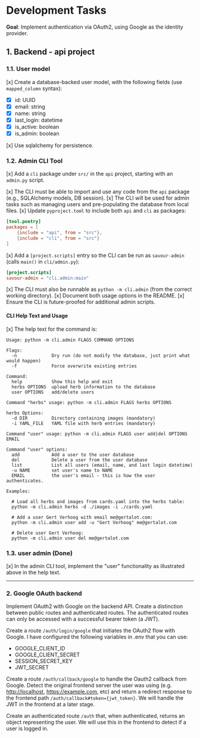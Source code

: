 # Development Tasks

**Goal**: Implement authentication via OAuth2, using Google as the identity provider.

## 1. Backend - api project

### 1.1. User model

[x] Create a database-backed user model, with the following fields (use `mapped_column` syntax):

- [x] id: UUID
- [x] email: string
- [x] name: string
- [x] last_login: datetime
- [x] is_active: boolean
- [x] is_admin: boolean

[x] Use sqlalchemy for persistence.

### 1.2. Admin CLI Tool

[x] Add a `cli` package under `src/` in the `api` project, starting with an `admin.py` script.

[x] The CLI must be able to import and use any code from the `api` package (e.g., SQLAlchemy models, DB session).
[x] The CLI will be used for admin tasks such as managing users and pre-populating the database from local files.
[x] Update `pyproject.toml` to include both `api` and `cli` as packages:

```toml
[tool.poetry]
packages = [
    {include = "api", from = "src"},
    {include = "cli", from = "src"}
]
```

[x] Add a `[project.scripts]` entry so the CLI can be run as `savour-admin` (calls `main()` in `cli/admin.py`):

```toml
[project.scripts]
savour-admin = "cli.admin:main"
```

[x] The CLI must also be runnable as `python -m cli.admin` (from the correct working directory).
[x] Document both usage options in the README.
[x] Ensure the CLI is future-proofed for additional admin scripts.

#### CLI Help Text and Usage

[x] The help text for the command is:

```text
Usage: python -m cli.admin FLAGS COMMAND OPTIONS

Flags:
  -n             Dry run (do not modify the database, just print what would happen)
  -f             Force overwrite existing entries

Command:
  help           Show this help and exit
  herbs OPTIONS  upload herb information to the database
  user OPTIONS   add/delete users

Command "herbs" usage: python -m cli.admin FLAGS herbs OPTIONS

herbs Options:
  -d DIR         Directory containing images (mandatory)
  -i YAML_FILE   YAML file with herb entries (mandatory)

Command "user" usage: python -m cli.admin FLAGS user add|del OPTIONS EMAIL

Command "user" options:
  add            Add a user to the user database
  del            Delete a user from the user database
  list           List all users (email, name, and last login datetime)
  -u NAME        set user's name to NAME
  EMAIL          the user's email - this is how the user authenticates.

Examples:

  # Load all herbs and images from cards.yaml into the herbs table:
  python -m cli.admin herbs -d ./images -i ./cards.yaml

  # Add a user Gert Verhoog with email me@gertalot.com:
  python -m cli.admin user add -u "Gert Verhoog" me@gertalot.com

  # Delete user Gert Verhoog:
  python -m cli.admin user del me@gertalot.com
```

### 1.3. user admin (Done)

[x] In the admin CLI tool, implement the "user" functionality as illustrated above in the help text.

---

### 2. Google OAuth backend

Implement OAuth2 with Google on the backend API. Create a distinction between public routes and
authenticated routes. The authenticated routes can only be accessed with a successful bearer token (a JWT).

Create a route `/auth/login/google` that initiates the OAuth2 flow with Google. I have configured the following
variables in .env that you can use:

- GOOGLE_CLIENT_ID
- GOOGLE_CLIENT_SECRET
- SESSION_SECRET_KEY
- JWT_SECRET

Create a route `/auth/callback/google` to handle the Oauth2 callback from Google. Detect the original frontend
server the user was using (e.g. <http://localhost>, <https://example.com>, etc) and return a redirect response
to the frontend path `/auth/callback#token={jwt_token}`. We will handle the JWT in the frontend at a later stage.

Create an authenticated route `/auth` that, when authenticated, returns an object representing the user. We will
use this in the frontend to detect if a user is logged in.

